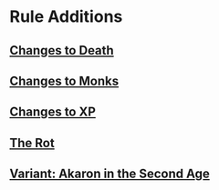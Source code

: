 # Rule Additions
## [Changes to Death](<Changes to Death.md>)
## [Changes to Monks](<Changes to Monks.md>)
## [Changes to XP](<Changes to XP.md>)
## [The Rot](<The Rot.md>)
## [Variant: Akaron in the Second Age](<./Variant: Akaron in the Second Age.md>)
